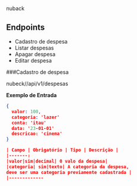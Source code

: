 # 
nuback

## Endpoints

- Cadastro de despesa
- Listar despesas
- Apagar despesa
- Editar despesa


###Cadastro de despesa

nubeck//api/v1/despesas

**Exemplo de Entrada**

````json
{
  valor: 100,
  categoria: 'lazer'
  conta: 'itau'
  data: '23-01-01'
  descricao: 'cinema'
}

| Campo | Obrigatório | Tipo | Descrição |
|-------:
|valor|sim|decimal| 0 valo da despesa|
|categoria| sim|texto| A categoria da despesa, 
deve ser uma categoria previamente cadastrada |
|-------------
